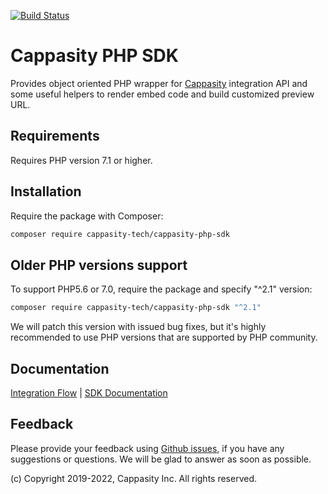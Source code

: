 [![Build Status](https://semaphoreci.com/api/v1/cappasityinc/cappasity-php-sdk/branches/master/badge.svg)](https://semaphoreci.com/cappasityinc/cappasity-php-sdk)

# Cappasity PHP SDK
Provides object oriented PHP wrapper for [Cappasity](http://cappasity.com) integration API and some useful helpers to render embed code and build customized preview URL.

## Requirements
Requires PHP version 7.1 or higher.

## Installation
Require the package with Composer:
```sh
composer require cappasity-tech/cappasity-php-sdk
```

## Older PHP versions support
To support PHP5.6 or 7.0, require the package and specify "^2.1" version:
```sh
composer require cappasity-tech/cappasity-php-sdk "^2.1"
```
We will patch this version with issued bug fixes, but it's highly recommended to use PHP versions that are supported by 
PHP community.

## Documentation
[Integration Flow](docs/flow.md) | [SDK Documentation](docs/sdk.md)

## Feedback
Please provide your feedback using [Github issues](https://github.com/CappasityTech/Cappasity-PHP-SDK/issues), if you 
have any suggestions or questions. We will be glad to answer as soon as possible.

(c) Copyright 2019-2022, Cappasity Inc. All rights reserved.
